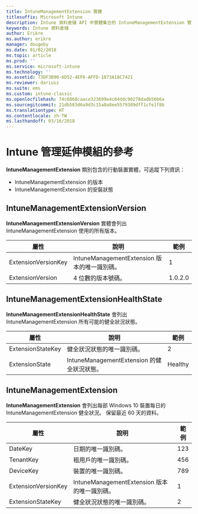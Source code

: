```yaml
---
title: IntuneManagementExtension 實體
titlesuffix: Microsoft Intune
description: Intune 資料倉儲 API 中實體集合的 IntuneManagementExtension 實體類別參考主題。
keywords: Intune 資料倉儲
author: Erikre
ms.author: erikre
manager: dougeby
ms.date: 01/02/2018
ms.topic: article
ms.prod: ''
ms.service: microsoft-intune
ms.technology: ''
ms.assetid: 73DF3B90-6D52-4EF6-AFFD-1873A18C7421
ms.reviewer: dariusz
ms.suite: ems
ms.custom: intune-classic
ms.openlocfilehash: 74c6868caace323699e4c84ddc90278dadb56b6a
ms.sourcegitcommit: 21db583d6a9d3c15a8a8ee5579309dff1cfe1f8b
ms.translationtype: HT
ms.contentlocale: zh-TW
ms.lasthandoff: 03/16/2018
---
```

# <a name="reference-for-intune-management-extension"></a>Intune 管理延伸模組的參考

**IntuneManagementExtension** 類別包含的行動裝置實體，可追蹤下列資訊：

  -  IntuneManagementExtension 的版本
  -  IntuneManagementExtension 的安裝狀態

## <a name="intunemanagementextensionversion"></a>IntuneManagementExtensionVersion

**IntuneManagementExtensionVersion** 實體會列出 IntuneManagementExtension 使用的所有版本。

| 屬性  | 說明 | 範例 |
|---------|------------|--------|
| ExtensionVersionKey |IntuneManagementExtension 版本的唯一識別碼。 | 1 |
| ExtensionVersion |4 位數的版本號碼。 |1.0.2.0 |

## <a name="intunemanagementextensionhealthstate"></a>IntuneManagementExtensionHealthState

**IntuneManagementExtensionHealthState** 會列出 IntuneManagementExtension 所有可能的健全狀況狀態。

| 屬性  | 說明 | 範例 |
|---------|------------|--------|
| ExtensionStateKey |健全狀況狀態的唯一識別碼。 | 2 |
| ExtensionState |IntuneManagementExtension 的健全狀況狀態。 | Healthy |

## <a name="intunemanagementextension"></a>IntuneManagementExtension

**IntuneManagementExtension** 會列出每部 Windows 10 裝置每日的 IntuneManagementExtension 健全狀況。
保留最近 60 天的資料。 

| 屬性  | 說明 | 範例 |
|---------|------------|--------|
| DateKey |日期的唯一識別碼。 | 123 |
| TenantKey |租用戶的唯一識別碼。 | 456 |
| DeviceKey |裝置的唯一識別碼。 | 789 |
| ExtensionVersionKey |IntuneManagementExtension 版本的唯一識別碼。 | 1 |
| ExtensionStateKey|健全狀況狀態的唯一識別碼。 | 2 |